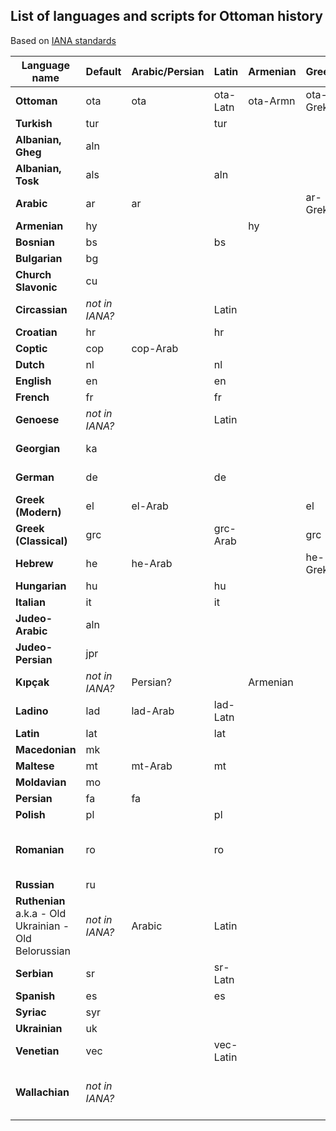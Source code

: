 ## List of languages and scripts for Ottoman history
Based on [IANA standards](http://www.iana.org/assignments/language-subtag-registry/language-subtag-registry)

Language name|Default|Arabic/Persian|Latin|Armenian|Greek|Cyrillic|Hebrew|Other
---|---|---|---|---|---|---|---|---
**Ottoman**|ota|ota|ota-Latn|ota-Armn|ota-Grek|
**Turkish**|tur||tur|
**Albanian, Gheg**|aln|
**Albanian, Tosk**|als||aln|
**Arabic**|ar|ar|||ar-Grek||ar-Hebr|
**Armenian**|hy|||hy|
**Bosnian**|bs||bs|
**Bulgarian**|bg|||||bg|
**Church Slavonic**|cu|
**Circassian**|*not in IANA?*||Latin|
**Croatian**|hr||hr|
**Coptic**|cop|cop-Arab|||||||Coptic
**Dutch**|nl||nl|
**English**|en||en|
**French**|fr||fr|
**Genoese**|*not in IANA?*||Latin|
**Georgian**|ka|||||||Georgian [ka]
**German**|de||de||||de-Hebr|
**Greek (Modern)**|el|el-Arab|||el|
**Greek (Classical)**|grc||grc-Arab||grc|
**Hebrew**|he|he-Arab|||he-Grek|
**Hungarian**|hu||hu|
**Italian**|it||it|
**Judeo-Arabic**|aln|
**Judeo-Persian**|jpr|
**Kıpçak**|*not in IANA?*|Persian?||Armenian||Cyrillic|
**Ladino**|lad|lad-Arab|lad-Latn||||lad-Hebr|
**Latin**|lat||lat|
**Macedonian**|mk|||||mk|
**Maltese**|mt|mt-Arab|mt|
**Moldavian**|mo|
**Persian**|fa|fa|
**Polish**|pl||pl|
**Romanian**|ro||ro|||||Church Slavonic [ro-Cyrs]
**Russian**|ru|||||ru|
**Ruthenian** a.k.a - Old Ukrainian - Old Belorussian|*not in IANA?*|Arabic|Latin|||Cyrillic|
**Serbian**|sr||sr-Latn|||sr-Cyrl|
**Spanish**|es||es|
**Syriac**|syr|
**Ukrainian**|uk|||||uk|
**Venetian**|vec||vec-Latin|
**Wallachian**|*not in IANA?*|||||||Church Slavonic [???-Cyrs]
